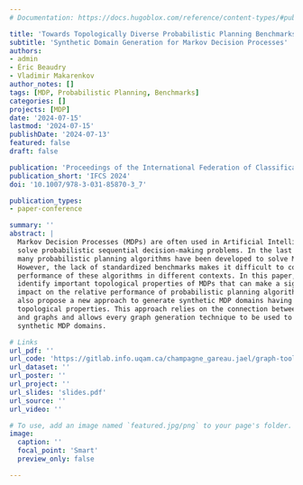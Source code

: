 ```yaml
---
# Documentation: https://docs.hugoblox.com/reference/content-types/#publications

title: 'Towards Topologically Diverse Probabilistic Planning Benchmarks'
subtitle: 'Synthetic Domain Generation for Markov Decision Processes'
authors:
- admin
- Éric Beaudry
- Vladimir Makarenkov
author_notes: []
tags: [MDP, Probabilistic Planning, Benchmarks]
categories: []
projects: [MDP]
date: '2024-07-15'
lastmod: '2024-07-15'
publishDate: '2024-07-13'
featured: false
draft: false

publication: 'Proceedings of the International Federation of Classification Societies Conference'
publication_short: 'IFCS 2024'
doi: '10.1007/978-3-031-85870-3_7'

publication_types:
- paper-conference

summary: ''
abstract: |
  Markov Decision Processes (MDPs) are often used in Artificial Intelligence to
  solve probabilistic sequential decision-making problems. In the last decades,
  many probabilistic planning algorithms have been developed to solve MDPs.
  However, the lack of standardized benchmarks makes it difficult to compare the
  performance of these algorithms in different contexts. In this paper, we
  identify important topological properties of MDPs that can make a significant
  impact on the relative performance of probabilistic planning algorithms. We
  also propose a new approach to generate synthetic MDP domains having different
  topological properties. This approach relies on the connection between MDPs
  and graphs and allows every graph generation technique to be used to generate
  synthetic MDP domains.

# Links
url_pdf: ''
url_code: 'https://gitlab.info.uqam.ca/champagne_gareau.jael/graph-toolkit'
url_dataset: ''
url_poster: ''
url_project: ''
url_slides: 'slides.pdf'
url_source: ''
url_video: ''

# To use, add an image named `featured.jpg/png` to your page's folder.
image:
  caption: ''
  focal_point: 'Smart'
  preview_only: false

---
```

